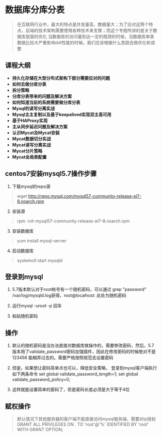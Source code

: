 # 数据库分库分表

> 在互联网行业中，最大的特点是并发量高、数据量大；为了应对这两个特点，后端的技术架构需要使用各种技术来支撑；而这个专题所讲的是关于数据库层面的优化
> 当数据库的访问量到达一定的瓶颈的时候，当数据库单表数据比较大严重影响ddl性能的时候。我们应该根据什么思路去做优化和调整

## 课程大纲
- **持久化存储在大型分布式架构下部分需要应对的问题**
- **如何去做分库分表**
- **拆分策略**
- **分库分表带来的问题及解决方案**
- **如何知道当前的系统需要做分库分表**
- **Mysql的读写分离实战**
- **Mysql主主复制以及基于keepalived实现双主高可用**
- **基于HAProxy实现**
- **主从同步延迟问题及解决方案**
- **认识Mycat及Mycat安装**
- **Mycat数据切分实战**
- **Mycat读写分离实战**
- **Mycat分片策略**
- **Mycat全局表配置**

## centos7安装mysql5.7操作步骤
1. 下载mysql的repo源
> wget http://repo.mysql.com/mysql57-community-release-el7-8.noarch.rpm
2. 安装源
> rpm -ivh mysql57-community-release-el7-8.noarch.rpm
3. 安装数据库
> yum install mysql-server
4. 启动数据库
> systemctl start mysqld

## 登录到mysql
1. 5.7版本默认对于root帐号有一个随机密码，可以通过 grep "password" /var/log/mysqld.log获得，root@localhost: 此处为随机密码

2. 运行mysql -uroot -p 回车

3. 粘贴随机密码

## 操作
1. 默认的随机密码是没办法直接对数据库做操作的，需要修改密码，然后，5.7版本用了validate_password密码加强插件，因此在修改密码的时候绝对不是 123456 能糊弄过去的。需要严格按照规范去设置密码

2. 但是，如果想让密码简单点也可以，降低安全策略， 登录到mysql客户端执行如下两条命令
set global validate_password_length=1;
set global validate_password_policy=0; 

3. 这样就能设置简单的密码了，但是密码长度必须是大于等于4位

## 赋权操作
> 默认情况下其他服务器的客户端不能直接访问mysql服务端，需要对ip授权
> GRANT ALL PRIVILEGES ON *.* TO 'root'@'%' IDENTIFIED BY 'root' WITH GRANT OPTION;







